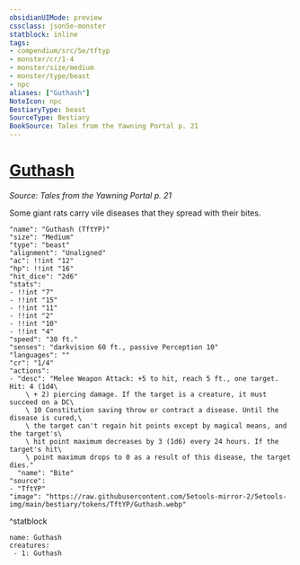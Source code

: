 ```yaml
---
obsidianUIMode: preview
cssclass: json5e-monster
statblock: inline
tags:
- compendium/src/5e/tftyp
- monster/cr/1-4
- monster/size/medium
- monster/type/beast
- npc
aliases: ["Guthash"]
NoteIcon: npc
BestiaryType: beast
SourceType: Bestiary
BookSource: Tales from the Yawning Portal p. 21
---
```

# [Guthash](2-Mechanics/CLI/bestiary/npc/guthash-tftyp.md)
*Source: Tales from the Yawning Portal p. 21*  

Some giant rats carry vile diseases that they spread with their bites.

```statblock
"name": "Guthash (TftYP)"
"size": "Medium"
"type": "beast"
"alignment": "Unaligned"
"ac": !!int "12"
"hp": !!int "16"
"hit_dice": "2d6"
"stats":
- !!int "7"
- !!int "15"
- !!int "11"
- !!int "2"
- !!int "10"
- !!int "4"
"speed": "30 ft."
"senses": "darkvision 60 ft., passive Perception 10"
"languages": ""
"cr": "1/4"
"actions":
- "desc": "Melee Weapon Attack: +5 to hit, reach 5 ft., one target. Hit: 4 (1d4\
    \ + 2) piercing damage. If the target is a creature, it must succeed on a DC\
    \ 10 Constitution saving throw or contract a disease. Until the disease is cured,\
    \ the target can't regain hit points except by magical means, and the target's\
    \ hit point maximum decreases by 3 (1d6) every 24 hours. If the target's hit\
    \ point maximum drops to 0 as a result of this disease, the target dies."
  "name": "Bite"
"source":
- "TftYP"
"image": "https://raw.githubusercontent.com/5etools-mirror-2/5etools-img/main/bestiary/tokens/TftYP/Guthash.webp"
```
^statblock

```encounter-table
name: Guthash
creatures:
 - 1: Guthash
```